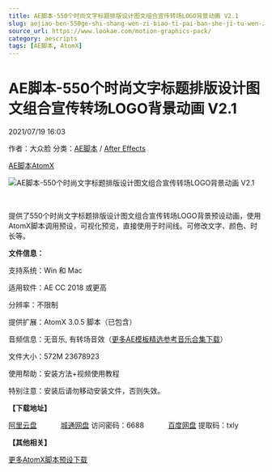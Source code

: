 ```yaml
---
title: AE脚本-550个时尚文字标题排版设计图文组合宣传转场LOGO背景动画 V2.1
slug: aejiao-ben-550ge-shi-shang-wen-zi-biao-ti-pai-ban-she-ji-tu-wen-zu-he-xuan-chuan-zhuan-chang-logobei-jing-dong-hua-v2-1
source_url: https://www.lookae.com/motion-graphics-pack/
category: aescripts
tags: [AE脚本, AtomX]
---
```

# AE脚本-550个时尚文字标题排版设计图文组合宣传转场LOGO背景动画 V2.1

2021/07/19 16:03

作者：大众脸
分类：[AE脚本](https://www.lookae.com/after-effects/aescripts/) / [After Effects](https://www.lookae.com/after-effects/)

[AE脚本](https://www.lookae.com/tag/ae%e8%84%9a%e6%9c%ac/)[AtomX](https://www.lookae.com/tag/atomx/)

![AE脚本-550个时尚文字标题排版设计图文组合宣传转场LOGO背景动画 V2.1](https://www.lookae.com/wp-content/uploads/2021/07/Motion-Graphics-Pack-550-Animations-Pack.jpg "AE脚本-550个时尚文字标题排版设计图文组合宣传转场LOGO背景动画 V2.1-LookAE.com")

[﻿﻿﻿](https://cloud.video.taobao.com//play/u/705956171/p/1/e/6/t/1/318812601754.mp4)

提供了550个时尚文字标题排版设计图文组合宣传转场LOGO背景预设动画，使用AtomX脚本调用预设，可视化预览，直接使用于时间线。可修改文字、颜色、时长等。

**文件信息：**

支持系统：Win 和 Mac

适用软件：AE CC 2018 或更高

分辨率：不限制

提供扩展：AtomX 3.0.5 脚本（已包含）

音频信息：无音乐, 有转场音效（[更多AE模板精选参考音乐合集下载](https://item.taobao.com/item.htm?spm=a1z10.1.w4004-2793089344.4.MUvxbV&id=37289930486)）

文件大小：572M 23678923

使用帮助：安装方法+视频使用教程

特别注意：安装后请勿移动安装文件，否则失效。

**【下载地址】**

[阿里云盘](https://www.aliyundrive.com/s/qq7Cy4E5Jhy)            [城通网盘](https://089u.com/f/680462-502673430-6887aa) 访问密码：6688            [百度网盘](https://pan.baidu.com/s/1tqu4C5YUTchJjEFsx6NT_g) 提取码：txly

**【其他相关】**

[更多AtomX脚本预设下载](https://www.lookae.com/tag/atomx/)
